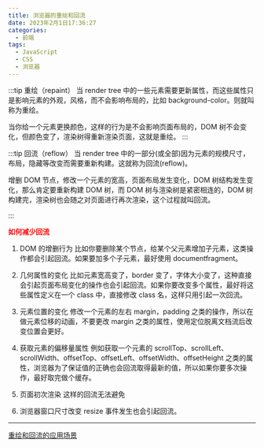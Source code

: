 ```yaml
---
title: 浏览器的重绘和回流
date: 2023年2月1日17:36:27
categories:
  - 前端
tags:
  - JavaScript
  - CSS
  - 浏览器
---
```


<custom-header/>
:::tip 重绘（repaint）
当 render tree 中的一些元素需要更新属性，而这些属性只是影响元素的外观，风格，而不会影响布局的，比如 background-color。则就叫称为重绘。

当你给一个元素更换颜色，这样的行为是不会影响页面布局的，DOM 树不会变化，但颜色变了，渲染树得重新渲染页面，这就是重绘。
:::

:::tip 回流（reflow）
当 render tree 中的一部分(或全部)因为元素的规模尺寸，布局，隐藏等改变而需要重新构建。这就称为回流(reflow)。

增删 DOM 节点，修改一个元素的宽高，页面布局发生变化，DOM 树结构发生变化，那么肯定要重新构建 DOM 树，而 DOM 树与渲染树是紧密相连的，DOM 树构建完，渲染树也会随之对页面进行再次渲染，这个过程就叫回流。

:::

**<font color="red">如何减少回流</font>**

1. DOM 的增删行为
   比如你要删除某个节点，给某个父元素增加子元素，这类操作都会引起回流。如果要加多个子元素，最好使用 documentfragment。

2. 几何属性的变化
   比如元素宽高变了，border 变了，字体大小变了，这种直接会引起页面布局变化的操作也会引起回流。如果你要改变多个属性，最好将这些属性定义在一个 class 中，直接修改 class 名，这样只用引起一次回流。

3. 元素位置的变化
   修改一个元素的左右 margin，padding 之类的操作，所以在做元素位移的动画，不要更改 margin 之类的属性，使用定位脱离文档流后改变位置会更好。

4. 获取元素的偏移量属性
   例如获取一个元素的 scrollTop、scrollLeft、scrollWidth、offsetTop、offsetLeft、offsetWidth、offsetHeight 之类的属性，浏览器为了保证值的正确也会回流取得最新的值，所以如果你要多次操作，最好取完做个缓存。

5. 页面初次渲染
   这样的回流无法避免

6. 浏览器窗口尺寸改变
   resize 事件发生也会引起回流。

---

[重绘和回流的应用场景](https://blog.csdn.net/qq_39583550/article/details/128381589)
